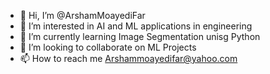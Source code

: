 - 👋 Hi, I’m @ArshamMoayediFar
- 👀 I’m interested in AI and ML applications in engineering
- 🌱 I’m currently learning Image Segmentation unisg Python
- 💞️ I’m looking to collaborate on ML Projects
- 📫 How to reach me Arshammoayedifar@yahoo.com

<!---
ArshamMoayediFar/ArshamMoayediFar is a ✨ special ✨ repository because its `README.md` (this file) appears on your GitHub profile.
You can click the Preview link to take a look at your changes.
--->
